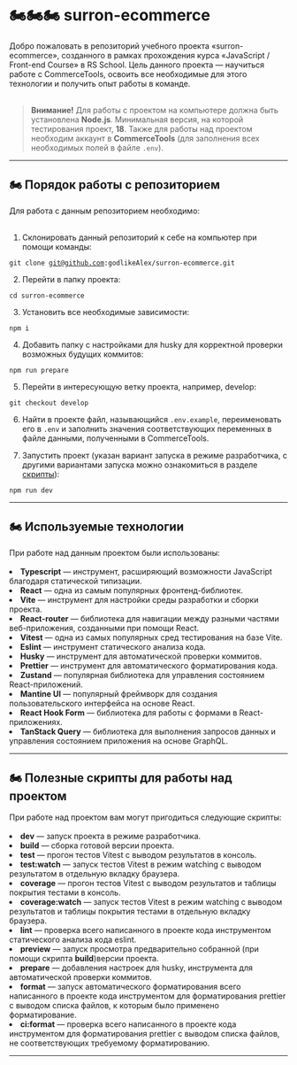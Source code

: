 <h1 id="heading">🏍️🏍️🏍️ surron-ecommerce</h1>
Добро пожаловать в репозиторий учебного проекта «surron-ecommerce», созданного в рамках прохождения курса «JavaScript / Front-end Course» в RS School. Цель данного проекта — научиться работе с CommerceTools, освоить все необходимые для этого технологии и получить опыт работы в команде.
<br><br>
<blockquote><b>Внимание!</b> Для работы с проектом на компьютере должна быть установлена <b>Node.js</b>. Минимальная версия, на которой тестирования проект, <b>18</b>. Также для работы над проектом необходим аккаунт в <b>CommerceTools</b> (для заполнения всех необходимых полей в файле <code>.env</code>).</blockquote>
<hr>
<h2 id="github-workflow">🏍️ Порядок работы c репозиторием</h2>
Для работа с данным репозиторием необходимо:
<br><br>

1. Склонировать данный репозиторий к себе на компьютер при помощи команды:

<code>git clone git@github.com:godlikeAlex/surron-ecommerce.git</code>

2.  Перейти в папку проекта:

<code>cd surron-ecommerce</code>

3. Установить все необходимые зависимости:

<code>npm i</code>

4. Добавить папку с настройками для husky для корректной проверки возможных будущих коммитов:

<code>npm run prepare</code>

5. Перейти в интересующую ветку проекта, например, develop:

<code>git checkout develop</code>

6. Найти в проекте файл, называющийся <code>.env.example</code>, переименовать его в <code>.env</code> и заполнить значения соответствующих переменных в файле данными, полученными в CommerceTools.

7. Запустить проект (указан вариант запуска в режиме разработчика, с другими вариантами запуска можно ознакомиться в разделе [скрипты](#scripts-section)):

<code>npm run dev</code> 
<hr>
<h2 id="used-stack">🏍️ Используемые технологии</h2>
При работе над данным проектом были использованы:
<br><br>

<li> <b>Typescript</b> — инструмент, расширяющий возможности JavaScript благодаря статической типизации.</li>
<li> <b>React</b> — одна из самым популярных фронтенд-библиотек.
<li> <b>Vite</b> — инструмент для настройки среды разработки и сборки проекта.</li>
<li> <b>React-router</b> — библиотека для навигации между разными частями веб-приложения, созданными при помощи React.</li>
<li> <b>Vitest</b> — одна из самых популярных сред тестирования на базе Vite.</li>
<li> <b>Eslint</b> — инструмент статического анализа кода.</li>
<li> <b>Husky</b> — инструмент для автоматической проверки коммитов.</li>
<li> <b>Prettier</b> — инструмент для автоматического форматирования кода.</li>
<li> <b>Zustand</b> — популярная библиотека для управления состоянием React-приложений.</li>
<li> <b>Mantine UI</b> — популярный фреймворк для создания пользовательского интерфейса на основе React.</li>
<li> <b>React Hook Form</b> — библиотека для работы с формами в React-приложениях.</li>
<li> <b>TanStack Query</b> — библиотека для выполнения запросов данных и управления состоянием приложения на основе GraphQL.</li>
<hr>
<h2 id="scripts-section">🏍️ Полезные скрипты для работы над проектом</h2>
При работе над проектом вам могут пригодиться следующие скрипты:
<br><br>
<li> <b>dev</b> — запуск проекта в режиме разработчика.</li>
<li> <b>build</b> — сборка готовой версии проекта.</li>
<li> <b>test</b> — прогон тестов Vitest с выводом результатов в консоль.</li>
<li> <b>test:watch</b> — запуск тестов Vitest в режим watching с выводом результатом в отдельную вкладку браузера.</li>
<li> <b>coverage</b> — прогон тестов Vitest с выводом результатов и таблицы покрытия тестами в консоль.</li>
<li> <b>coverage:watch</b> — запуск тестов Vitest в режим watching с выводом результатов и таблицы покрытия тестами в отдельную вкладку браузера.</li>
<li> <b>lint</b> — проверка всего написанного в проекте кода инструментом статического анализа кода eslint.</li>
<li> <b>preview</b> — запуск просмотра предварительно собранной (при помощи скрипта <b>build</b>)версии проекта.</li>
<li> <b>prepare</b> — добавления настроек для husky, инструмента для автоматической проверки коммитов.</li>
<li> <b>format</b> — запуск автоматического форматирования всего написанного в проекте кода инструментом для форматирования prettier с выводом списка файлов, к которым было применено форматирование.</li>
<li> <b>ci:format</b> — проверка всего написанного в проекте кода инструментом для форматирования prettier с выводом списка файлов, не соответствующих требуемому форматированию.</li>
<hr>
